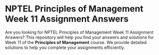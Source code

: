 # NPTEL Principles of Management Week 11 Assignment Answers

Are you looking for NPTEL Principles of Management Week 11 Assignment Answers? This repository will help you find your answers and solutions for Week 11 of the **Principles of Management** course. We provide detailed solutions to help you complete your assignments efficiently.